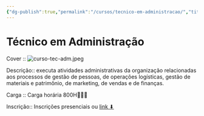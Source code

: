 ```yaml
---
{"dg-publish":true,"permalink":"/cursos/tecnico-em-administracao/","title":"Técnico em Administração","metatags":{"description":"executa atividades administrativas da organização relacionadas aos processos de gestão de pessoas, de operações logísticas, gestão de materiais e patrimônio, de marketing, de vendas e de finanças.","og:image":"curso-tec-adm.jpeg"},"hideInGraph":true,"tags":["curso"],"updated":"2025-04-01T09:52:27.364-03:00"}
---
```


# Técnico em Administração

Cover :: ![curso-tec-adm.jpeg](/img/user/cursos/curso-tec-adm.jpeg)

Descrição:: executa atividades administrativas da organização relacionadas aos processos de gestão de pessoas, de operações logísticas, gestão de materiais e patrimônio, de marketing, de vendas e de finanças.

Carga :: Carga horária 800H👨🏻‍💻

Inscrição:: Inscrições presenciais ou [link ⬇](https://cursos.ce.senac.br/produto/tecnico-em-administracao-sobral-noite-2025-12-66/)
